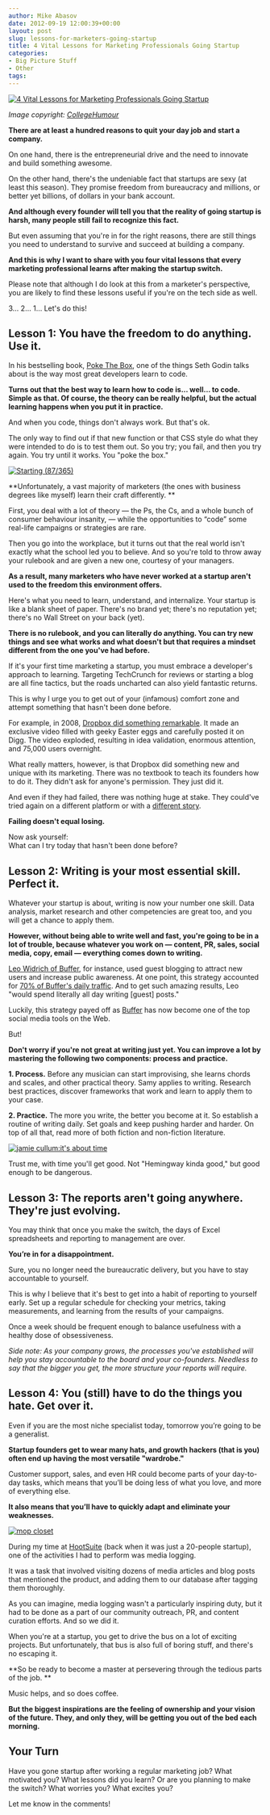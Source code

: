 ```yaml
---
author: Mike Abasov
date: 2012-09-19 12:00:39+00:00
layout: post
slug: lessons-for-marketers-going-startup
title: 4 Vital Lessons for Marketing Professionals Going Startup
categories:
- Big Picture Stuff
- Other
tags:
---
```


[![4 Vital Lessons for Marketing Professionals Going Startup](/wp-content/uploads/2012/09/goingstartup.png)](/2012/09/19/lessons-for-marketers-going-startup/)


_Image copyright: [CollegeHumour](//www.collegehumor.com/video/6507690/hardly-working-start-up-guys)_

**There are at least a hundred reasons to quit your day job and start a company.**

On one hand, there is the entrepreneurial drive and the need to innovate and build something awesome.

On the other hand, there's the undeniable fact that startups are sexy (at least this season). They promise freedom from bureaucracy and millions, or better yet billions, of dollars in your bank account.

**And although every founder will tell you that the reality of going startup is harsh, many people still fail to recognize this fact.**

But even assuming that you're in for the right reasons, there are still things you need to understand to survive and succeed at building a company.

**And this is why I want to share with you four vital lessons that every marketing professional learns after making the startup switch.**

Please note that although I do look at this from a marketer's perspective, you are likely to find these lessons useful if you're on the tech side as well.

3… 2… 1… Let's do this!

<!-- more -->

## Lesson 1: You have the freedom to do anything. Use it.

In his bestselling book, [Poke The Box](//www.amazon.ca/Poke-Box-Seth-Godin/dp/1936719002), one of the things Seth Godin talks about is the way most great developers learn to code.

**Turns out that the best way to learn how to code is... well... to code. Simple as that. Of course, the theory can be really helpful, but the actual learning happens when you put it in practice.**

And when you code, things don't always work. But that's ok.

The only way to find out if that new function or that CSS style do what they were intended to do is to test them out. So you try; you fail, and then you try again. You try until it works. You "poke the box."

[![Starting (87/365)](//farm6.staticflickr.com/5026/5569954545_c479d591f3_z.jpg)](//www.flickr.com/photos/8047705@N02/5569954545/)

**Unfortunately, a vast majority of marketers (the ones with business degrees like myself) learn their craft differently. **

First, you deal with a lot of theory — the Ps, the Cs, and a whole bunch of consumer behaviour insanity, — while the opportunities to “code” some real-life campaigns or strategies are rare.

Then you go into the workplace, but it turns out that the real world isn't exactly what the school led you to believe. And so you're told to throw away your rulebook and are given a new one, courtesy of your managers.

**As a result, many marketers who have never worked at a startup aren't used to the freedom this environment offers.**

Here's what you need to learn, understand, and internalize. Your startup is like a blank sheet of paper. There's no brand yet; there's no reputation yet; there's no Wall Street on your back (yet).

**There is no rulebook, and you can literally do anything. You can try new things and see what works and what doesn't but that requires a mindset different from the one you've had before.**

If it's your first time marketing a startup, you must embrace a developer's approach to learning. Targeting TechCrunch for reviews or starting a blog are all fine tactics, but the roads uncharted can also yield fantastic returns.

This is why I urge you to get out of your (infamous) comfort zone and attempt something that hasn't been done before.

For example, in 2008, [Dropbox did something remarkable](//techcrunch.com/2011/11/01/founder-storie-how-dropbox-got-its-first-10-million-users/). It made an exclusive video filled with geeky Easter eggs and carefully posted it on Digg. The video exploded, resulting in idea validation, enormous attention, and 75,000 users overnight.

What really matters, however, is that Dropbox did something new and unique with its marketing. There was no textbook to teach its founders how to do it. They didn't ask for anyone's permission. They just did it.

And even if they had failed, there was nothing huge at stake. They could've tried again on a different platform or with a [different story](/2012/08/28/startup-storytelling-mistakes/).

**Failing doesn't equal losing.**

<p>
    Now ask yourself:  <br>
    What can I try today that hasn't been done before?
</p>

## Lesson 2: Writing is your most essential skill. Perfect it.

Whatever your startup is about, writing is now your number one skill. Data analysis, market research and other competencies are great too, and you will get a chance to apply them.

**However, without being able to write well and fast, you're going to be in a lot of trouble, because whatever you work on — content, PR, sales, social media, copy, email — everything comes down to writing.**

[Leo Widrich of Buffer](//twitter.com/LeoWid), for instance, used guest blogging to attract new users and increase public awareness. At one point, this strategy accounted for [70% of Buffer's daily traffic](//successnexus.com/buffer-guest-blogging-interview-leo-widrich/). And to get such amazing results, Leo "would spend literally all day writing [guest] posts."

Luckily, this strategy payed off as [Buffer](//bufferapp.com) has now become one of the top social media tools on the Web.

But!

**Don't worry if you're not great at writing just yet. You can improve a lot by mastering the following two components: process and practice.**

**1. Process.** Before any musician can start improvising, she learns chords and scales, and other practical theory. Samy applies to writing. Research best practices, discover frameworks that work and learn to apply them to your case.

**2. Practice.** The more you write, the better you become at it. So establish a routine of writing daily. Set goals and keep pushing harder and harder. On top of all that, read more of both fiction and non-fiction literature.


[![jamie cullum:it's about time](//farm2.staticflickr.com/1010/758727959_beec60a15c_z.jpg)](//www.flickr.com/photos/visualpanic/758727959/)

Trust me, with time you'll get good. Not "Hemingway kinda good," but good enough to be dangerous.


## Lesson 3: The reports aren't going anywhere. They're just evolving.

You may think that once you make the switch, the days of Excel spreadsheets and reporting to management are over.

**You’re in for a disappointment.**

Sure, you no longer need the bureaucratic delivery, but you have to stay accountable to yourself.

This is why I believe that it's best to get into a habit of reporting to yourself early. Set up a regular schedule for checking your metrics, taking measurements, and learning from the results of your campaigns.

Once a week should be frequent enough to balance usefulness with a healthy dose of obsessiveness.

_Side note: As your company grows, the processes you've established will help you stay accountable to the board and your co-founders. Needless to say that the bigger you get, the more structure your reports will require._


## Lesson 4: You (still) have to do the things you hate. Get over it.

Even if you are the most niche specialist today, tomorrow you’re going to be a generalist.

**Startup founders get to wear many hats, and growth hackers (that is you) often end up having the most versatile "wardrobe."**

Customer support, sales, and even HR could become parts of your day-to-day tasks, which means that you’ll be doing less of what you love, and more of everything else.

**It also means that you’ll have to quickly adapt and eliminate your weaknesses.**

[![mop closet](//farm4.staticflickr.com/3062/2979169728_730927ae16_z.jpg)](//www.flickr.com/photos/booleansplit/2979169728/)

During my time at [HootSuite](//hootsuite.com) (back when it was just a 20-people startup), one of the activities I had to perform was media logging.

It was a task that involved visiting dozens of media articles and blog posts that mentioned the product, and adding them to our database after tagging them thoroughly.

As you can imagine, media logging wasn't a particularly inspiring duty, but it had to be done as a part of our community outreach, PR, and content curation efforts. And so we did it.

When you're at a startup, you get to drive the bus on a lot of exciting projects. But unfortunately, that bus is also full of boring stuff, and there's no escaping it.

**So be ready to become a master at persevering through the tedious parts of the job. **

Music helps, and so does coffee.

**But the biggest inspirations are the feeling of ownership and your vision of the future. They, and only they, will be getting you out of the bed each morning.**


## Your Turn

Have you gone startup after working a regular marketing job? What motivated you? What lessons did you learn? Or are you planning to make the switch? What worries you? What excites you?

Let me know in the comments!
